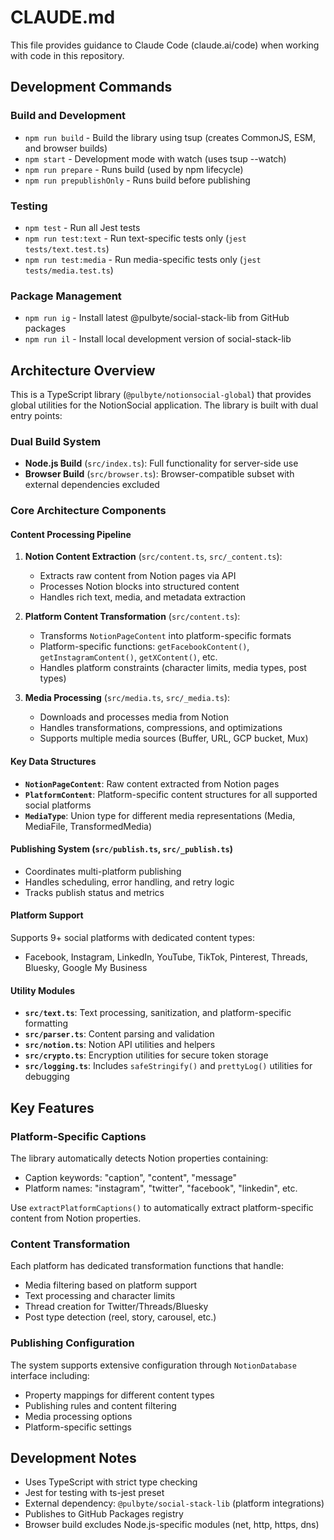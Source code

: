 # CLAUDE.md

This file provides guidance to Claude Code (claude.ai/code) when working with code in this repository.

## Development Commands

### Build and Development
- `npm run build` - Build the library using tsup (creates CommonJS, ESM, and browser builds)
- `npm start` - Development mode with watch (uses tsup --watch)
- `npm run prepare` - Runs build (used by npm lifecycle)
- `npm run prepublishOnly` - Runs build before publishing

### Testing
- `npm test` - Run all Jest tests
- `npm run test:text` - Run text-specific tests only (`jest tests/text.test.ts`)
- `npm run test:media` - Run media-specific tests only (`jest tests/media.test.ts`)

### Package Management
- `npm run ig` - Install latest @pulbyte/social-stack-lib from GitHub packages
- `npm run il` - Install local development version of social-stack-lib

## Architecture Overview

This is a TypeScript library (`@pulbyte/notionsocial-global`) that provides global utilities for the NotionSocial application. The library is built with dual entry points:

### Dual Build System
- **Node.js Build** (`src/index.ts`): Full functionality for server-side use
- **Browser Build** (`src/browser.ts`): Browser-compatible subset with external dependencies excluded

### Core Architecture Components

#### Content Processing Pipeline
1. **Notion Content Extraction** (`src/content.ts`, `src/_content.ts`):
   - Extracts raw content from Notion pages via API
   - Processes Notion blocks into structured content
   - Handles rich text, media, and metadata extraction

2. **Platform Content Transformation** (`src/content.ts`):
   - Transforms `NotionPageContent` into platform-specific formats
   - Platform-specific functions: `getFacebookContent()`, `getInstagramContent()`, `getXContent()`, etc.
   - Handles platform constraints (character limits, media types, post types)

3. **Media Processing** (`src/media.ts`, `src/_media.ts`):
   - Downloads and processes media from Notion
   - Handles transformations, compressions, and optimizations
   - Supports multiple media sources (Buffer, URL, GCP bucket, Mux)

#### Key Data Structures
- **`NotionPageContent`**: Raw content extracted from Notion pages
- **`PlatformContent`**: Platform-specific content structures for all supported social platforms
- **`MediaType`**: Union type for different media representations (Media, MediaFile, TransformedMedia)

#### Publishing System (`src/publish.ts`, `src/_publish.ts`)
- Coordinates multi-platform publishing
- Handles scheduling, error handling, and retry logic
- Tracks publish status and metrics

#### Platform Support
Supports 9+ social platforms with dedicated content types:
- Facebook, Instagram, LinkedIn, YouTube, TikTok, Pinterest, Threads, Bluesky, Google My Business

#### Utility Modules
- **`src/text.ts`**: Text processing, sanitization, and platform-specific formatting
- **`src/parser.ts`**: Content parsing and validation
- **`src/notion.ts`**: Notion API utilities and helpers
- **`src/crypto.ts`**: Encryption utilities for secure token storage
- **`src/logging.ts`**: Includes `safeStringify()` and `prettyLog()` utilities for debugging

## Key Features

### Platform-Specific Captions
The library automatically detects Notion properties containing:
- Caption keywords: "caption", "content", "message"
- Platform names: "instagram", "twitter", "facebook", "linkedin", etc.

Use `extractPlatformCaptions()` to automatically extract platform-specific content from Notion properties.

### Content Transformation
Each platform has dedicated transformation functions that handle:
- Media filtering based on platform support
- Text processing and character limits
- Thread creation for Twitter/Threads/Bluesky
- Post type detection (reel, story, carousel, etc.)

### Publishing Configuration
The system supports extensive configuration through `NotionDatabase` interface including:
- Property mappings for different content types
- Publishing rules and content filtering
- Media processing options
- Platform-specific settings

## Development Notes

- Uses TypeScript with strict type checking
- Jest for testing with ts-jest preset
- External dependency: `@pulbyte/social-stack-lib` (platform integrations)
- Publishes to GitHub Packages registry
- Browser build excludes Node.js-specific modules (net, http, https, dns)